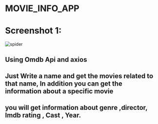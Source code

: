 # MOVIE_INFO_APP
# Screenshot 1:
![spider](https://user-images.githubusercontent.com/32910597/107877029-d08be400-6eef-11eb-9155-c821ad1550f5.png)
##  Using Omdb Api and axios
## Just Write a name and get the movies   related to that name, In addition you can get the information  about a  specific movie
## you will get information about genre ,director, Imdb rating , Cast , Year.
